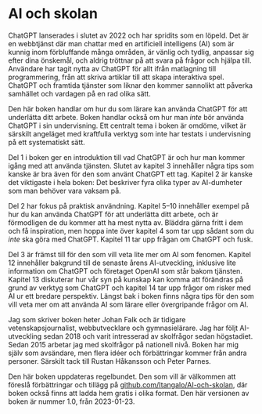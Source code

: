 # AI och skolan

ChatGPT lanserades i slutet av 2022 och har spridits som en löpeld. Det är en webbtjänst där man chattar med en artificiell intelligens (AI) som är kunnig inom förbluffande många områden, är vänlig och tydlig, anpassar sig efter dina önskemål, och aldrig tröttnar på att svara på frågor och hjälpa till. Användare har tagit nytta av ChatGPT för allt ifrån matlagning till programmering, från att skriva artiklar till att skapa interaktiva spel. ChatGPT och framtida tjänster som liknar den kommer sannolikt att påverka samhället och vardagen på en rad olika sätt.

Den här boken handlar om hur du som lärare kan använda ChatGPT för att underlätta ditt arbete. Boken handlar också om hur man *inte* bör använda ChatGPT i sin undervisning. Ett centralt tema i boken är omdöme, vilket är särskilt angeläget med kraftfulla verktyg som inte har testats i undervisning på ett systematiskt sätt.

Del 1 i boken ger en introduktion till vad ChatGPT är och hur man kommer igång med att använda tjänsten. Slutet av kapitel 3 innehåller några tips som kanske är bra även för den som använt ChatGPT ett tag. Kapitel 2 är kanske det viktigaste i hela boken: Det beskriver fyra olika typer av AI-dumheter som man behöver vara vaksam på.

Del 2 har fokus på praktisk användning. Kapitel 5–10 innehåller exempel på hur du kan använda ChatGPT för att underlätta ditt arbete, och är förmodligen de du kommer att ha mest nytta av. Bläddra gärna fritt i dem och få inspiration, men hoppa inte över kapitel 4 som tar upp sådant som du *inte* ska göra med ChatGPT. Kapitel 11 tar upp frågan om ChatGPT och fusk.

Del 3 är främst till för den som vill veta lite mer om AI som fenomen. Kapitel 12 innehåller bakgrund till de senaste årens AI-utveckling, inklusive lite information om ChatGPT och företaget OpenAI som står bakom tjänsten. Kapitel 13 diskuterar hur vår syn på kunskap kan komma att förändras på grund av verktyg som ChatGPT och kapitel 14 tar upp frågor om risker med AI ur ett bredare perspektiv. Längst bak i boken finns några tips för den som vill veta mer om att använda AI som lärare eller övergripande frågor om AI.

Jag som skriver boken heter Johan Falk och är tidigare vetenskapsjournalist, webbutvecklare och gymnasielärare. Jag har följt AI-utveckling sedan 2018 och varit intresserad av skolfrågor sedan högstadiet. Sedan 2015 arbetar jag med skolfrågor på nationell nivå. Boken har mig själv som avsändare, men flera idéer och förbättringar kommer från andra personer. Särskilt tack till Rustan Håkansson och Peter Parnes.

Den här boken uppdateras regelbundet. Den som vill är välkommen att föreslå förbättringar och tillägg på [github.com/Itangalo/AI-och-skolan][1], där boken också finns att ladda hem gratis i olika format. Den här versionen av boken är nummer 1.0, från 2023-01-23.

[1]:	https://github.com/Itangalo/AI-och-skolan